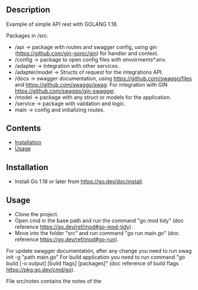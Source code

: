 # <GOREST-API>

## Description

Example of simple API rest with GOLANG 1.18. 

Packages in /src: 
- /api -> package with routes and swagger config, using gin (https://github.com/gin-gonic/gin) for handler and context.
- /config -> package to open config files with envoirments*.env.
- /adapter ->  Integration with other services . 
- /adapter/model -> Structs of request for the integrations API.
- /docs -> swagger documentation, using https://github.com/swaggo/files and https://github.com/swaggo/swag. For integration with GIN https://github.com/swaggo/gin-swagger.
- /model -> package with any struct or models for the application.
- /service -> package with validation and logic.  
- main -> config and initializing routes.

## Contents

- [Installation](#installation)
- [Usage](#usage)

## Installation

- Install Go 1.18 or later from https://go.dev/doc/install.

## Usage

- Clone the project.
- Open cmd in the base path and run the command "go mod tidy" (doc reference https://go.dev/ref/mod#go-mod-tidy).
- Move into the folder "src" and run command "go run main.go" (doc reference https://go.dev/ref/mod#go-run).

For update swagger documentatión, after any change you need to run swag init -g "path main.go"
For build application you need to run command "go build [-o output] [build flags] [packages]" (doc reference of build flags https://pkg.go.dev/cmd/go).

File src/notes contains the notes of the  